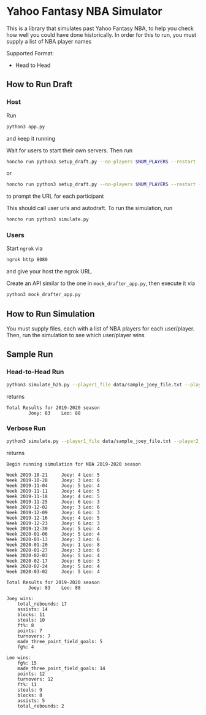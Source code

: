# Yahoo Fantasy NBA Simulator
This is a library that simulates past Yahoo Fantasy NBA, to help you check how well you could have done historically. In order for this to run, you must supply a list of NBA player names

Supported Format:
* Head to Head

## How to Run Draft

### Host
Run
```bash
python3 app.py
```
and keep it running

Wait for users to start their own servers. Then run
```bash
honcho run python3 setup_draft.py --no-players $NUM_PLAYERS --restart
```
or
```bash
honcho run python3 setup_draft.py --no-players $NUM_PLAYERS --restart --prompt-each
```
to prompt the URL for each participant

This should call user urls and autodraft. To run the simulation, run
```bash
honcho run python3 simulate.py
```

### Users
Start `ngrok` via
```bash
ngrok http 8080
```
and give your host the ngrok URL.

Create an API similar to the one in `mock_drafter_app.py`, then execute it via
```bash
python3 mock_drafter_app.py
```

## How to Run Simulation
You must supply files, each with a list of NBA players for each user/player. Then, run the simulation to see which user/player wins


## Sample Run

### Head-to-Head Run
```bash
python3 simulate_h2h.py --player1_file data/sample_joey_file.txt --player2_file data/sample_leo_file.txt --player1_name Joey --player2_name Leo
```

returns

```
Total Results for 2019-2020 season
		Joey: 83	Leo: 88
```

### Verbose Run
```bash
python3 simulate.py --player1_file data/sample_joey_file.txt --player2_file data/sample_leo_file.txt --player1_name Joey --player2_name Leo --verbose
```
returns
```
Begin running simulation for NBA 2019-2020 season

Week 2019-10-21		Joey: 4	Leo: 5
Week 2019-10-28		Joey: 3	Leo: 6
Week 2019-11-04		Joey: 5	Leo: 4
Week 2019-11-11		Joey: 4	Leo: 5
Week 2019-11-18		Joey: 4	Leo: 5
Week 2019-11-25		Joey: 6	Leo: 3
Week 2019-12-02		Joey: 3	Leo: 6
Week 2019-12-09		Joey: 6	Leo: 3
Week 2019-12-16		Joey: 4	Leo: 5
Week 2019-12-23		Joey: 6	Leo: 3
Week 2019-12-30		Joey: 5	Leo: 4
Week 2020-01-06		Joey: 5	Leo: 4
Week 2020-01-13		Joey: 3	Leo: 6
Week 2020-01-20		Joey: 1	Leo: 8
Week 2020-01-27		Joey: 3	Leo: 6
Week 2020-02-03		Joey: 5	Leo: 4
Week 2020-02-17		Joey: 6	Leo: 3
Week 2020-02-24		Joey: 5	Leo: 4
Week 2020-03-02		Joey: 5	Leo: 4

Total Results for 2019-2020 season
		Joey: 83	Leo: 88

Joey wins:
	total_rebounds: 17
	assists: 14
	blocks: 11
	steals: 10
	ft%: 8
	points: 7
	turnovers: 7
	made_three_point_field_goals: 5
	fg%: 4

Leo wins:
	fg%: 15
	made_three_point_field_goals: 14
	points: 12
	turnovers: 12
	ft%: 11
	steals: 9
	blocks: 8
	assists: 5
	total_rebounds: 2
```
